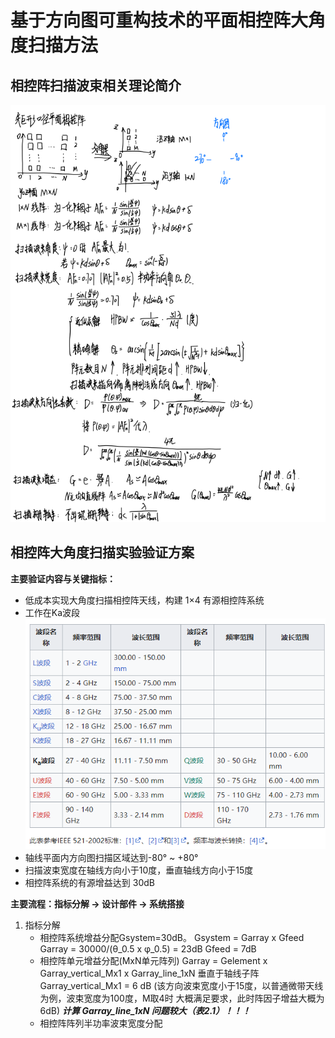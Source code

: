 # 基于方向图可重构技术的平面相控阵大角度扫描方法
## 相控阵扫描波束相关理论简介
![相控阵扫描波束相关理论简介](/imgs/2023-09-06/PIdzxjKNk2QkSxBb.png)

## 相控阵大角度扫描实验验证方案
**主要验证内容与关键指标：**
- 低成本实现大角度扫描相控阵天线，构建 1×4 有源相控阵系统
- 工作在Ka波段
![频率波段](/imgs/2023-09-06/cFMSgIw9DALRSVLF.png)
- 轴线平面内方向图扫描区域达到-80° ~ +80°
- 扫描波束宽度在轴线方向小于10度，垂直轴线方向小于15度
- 相控阵系统的有源增益达到 30dB

**主要流程：指标分解 **->**  设计部件 **->** 系统搭接**
1. 指标分解
	- 相控阵系统增益分配Gsystem=30dB。
	   Gsystem = Garray x Gfeed
	   Garray = 30000/(θ_0.5 x φ_0.5) = 23dB
	   Gfeed = 7dB
	- 相控阵单元增益分配(MxN单元阵列)
	   Garray = Gelement x Garray_vertical_Mx1 x Garray_line_1xN
	   垂直于轴线子阵Garray_vertical_Mx1 = 6 dB (该方向波束宽度小于15度，以普通微带天线为例，波束宽度为100度，M取4时	大概满足要求，此时阵因子增益大概为6dB)
	   ***计算 Garray_line_1xN 问题较大（表2.1）！！！***
	- 相控阵阵列半功率波束宽度分配
	   

<!--stackedit_data:
eyJoaXN0b3J5IjpbLTEyMTAyOTAxMzcsMTYyNjE4ODEwNSwtNT
k0NTkwMzE2LC0xODk2Nzg1ODEwXX0=
-->